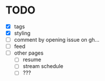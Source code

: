 # TODO
- [x] tags
- [x] styling
- [ ] comment by opening issue on gh...
- [ ] feed
- [ ] other pages
    - [ ] resume
    - [ ] stream schedule
    - [ ] ???
